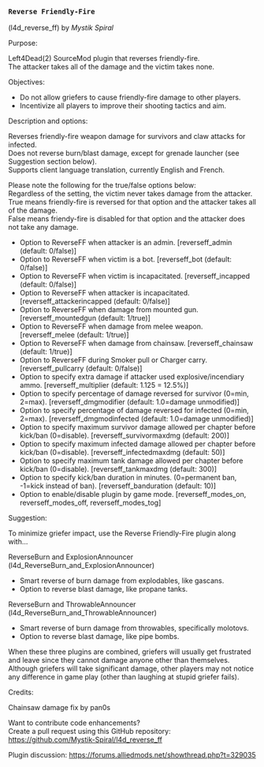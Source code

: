 ### `Reverse Friendly-Fire`
(l4d_reverse_ff) by *_Mystik Spiral_*

Purpose:  
  
Left4Dead(2) SourceMod plugin that reverses friendly-fire.  
The attacker takes all of the damage and the victim takes none.  
  
  
Objectives:  
  
- Do not allow griefers to cause friendly-fire damage to other players.  
- Incentivize all players to improve their shooting tactics and aim.  
  
  
Description and options:  
  
  
Reverses friendly-fire weapon damage for survivors and claw attacks for infected.  
Does not reverse burn/blast damage, except for grenade launcher (see Suggestion section below).  
Supports client language translation, currently English and French.  
  
Please note the following for the true/false options below:  
Regardless of the setting, the victim never takes damage from the attacker.  
True means friendly-fire is reversed for that option and the attacker takes all of the damage.  
False means friendy-fire is disabled for that option and the attacker does not take any damage.  
  
- Option to ReverseFF when attacker is an admin. [reverseff_admin (default: 0/false)]  
- Option to ReverseFF when victim is a bot. [reverseff_bot (default: 0/false)]  
- Option to ReverseFF when victim is incapacitated. [reverseff_incapped (default: 0/false)]  
- Option to ReverseFF when attacker is incapacitated.  [reverseff_attackerincapped (default: 0/false)]  
- Option to ReverseFF when damage from mounted gun.  [reverseff_mountedgun (default: 1/true)]  
- Option to ReverseFF when damage from melee weapon.  [reverseff_melee (default: 1/true)]  
- Option to ReverseFF when damage from chainsaw.  [reverseff_chainsaw (default: 1/true)]  
- Option to ReverseFF during Smoker pull or Charger carry. [reverseff_pullcarry (default: 0/false)]  
- Option to specify extra damage if attacker used explosive/incendiary ammo. [reverseff_multiplier (default: 1.125 = 12.5%)]  
- Option to specify percentage of damage reversed for survivor (0=min, 2=max). [reverseff_dmgmodifier (default: 1.0=damage unmodified)]  
- Option to specify percentage of damage reversed for infected (0=min, 2=max). [reverseff_dmgmodinfected (default: 1.0=damage unmodified)]  
- Option to specify maximum survivor damage allowed per chapter before kick/ban (0=disable). [reverseff_survivormaxdmg (default: 200)]  
- Option to specify maximum infected damage allowed per chapter before kick/ban (0=disable). [reverseff_infectedmaxdmg (default: 50)]  
- Option to specify maximum tank damage allowed per chapter before kick/ban (0=disable).  [reverseff_tankmaxdmg (default: 300)]  
- Option to specify kick/ban duration in minutes. (0=permanent ban, -1=kick instead of ban). [reverseff_banduration (default: 10)]  
- Option to enable/disable plugin by game mode. [reverseff_modes_on, reverseff_modes_off, reverseff_modes_tog]  
  
  
Suggestion:  
  
To minimize griefer impact, use the Reverse Friendly-Fire plugin along with...  
  
ReverseBurn and ExplosionAnnouncer (l4d_ReverseBurn_and_ExplosionAnnouncer)  
- Smart reverse of burn damage from explodables, like gascans.  
- Option to reverse blast damage, like propane tanks.  
  
ReverseBurn and ThrowableAnnouncer (l4d_ReverseBurn_and_ThrowableAnnouncer)  
- Smart reverse of burn damage from throwables, specifically molotovs.  
- Option to reverse blast damage, like pipe bombs.  
  
When these three plugins are combined, griefers will usually get frustrated and leave since they cannot damage anyone other than themselves.  
Although griefers will take significant damage, other players may not notice any difference in game play (other than laughing at stupid griefer fails).  
  
  
Credits:  
  
Chainsaw damage fix by pan0s  
  
Want to contribute code enhancements?  
Create a pull request using this GitHub repository: https://github.com/Mystik-Spiral/l4d_reverse_ff  
  
Plugin discussion: https://forums.alliedmods.net/showthread.php?t=329035  
